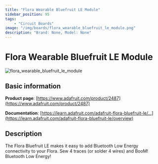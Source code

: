 ```yaml
---
title: "Flora Wearable Bluefruit LE Module"
sidebar_position: 95
tags:
    - "Circuit Boards"
image: "/img/boards/flora_wearable_bluefruit_le_module.png"
description: "Brand: None, Model: None"
---
```

# Flora Wearable Bluefruit LE Module

![flora_wearable_bluefruit_le_module](/img/boards/flora_wearable_bluefruit_le_module.png)

## Basic information

**Product page**: [https://www.adafruit.com/product/2487](https://www.adafruit.com/product/2487)

**Documentation**: [https://learn.adafruit.com/adafruit-flora-bluefruit-le/...](https://learn.adafruit.com/adafruit-flora-bluefruit-le/overview)

## Description

The Flora Bluefruit LE makes it easy to add Bluetooth Low Energy connectivity to your Flora\. Sew 4 traces \(or solder 4 wires\) and BooM\! Bluetooth Low Energy\!

